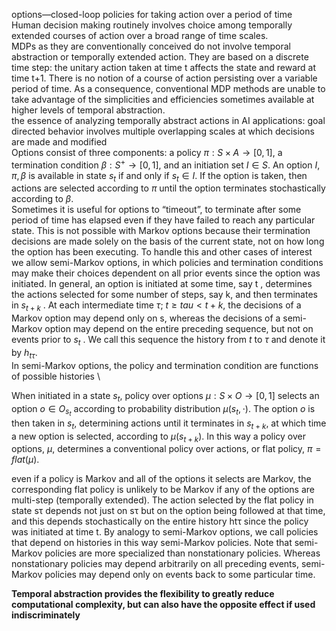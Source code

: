 options—closed-loop policies for taking action over a period of time\
Human decision making routinely involves choice among temporally extended courses of action over a broad range of time scales.\
MDPs as they are conventionally conceived do not involve temporal abstraction or temporally extended action. They are based on a discrete time step: the unitary action taken at time t affects the state and reward at time t+1. There is no notion of a course of action persisting over a variable period of time. As a consequence, conventional MDP methods are unable to take advantage of the simplicities and efficiencies sometimes available at higher levels of temporal abstraction.\
the essence of analyzing temporally abstract actions in AI applications: goal directed behavior involves multiple overlapping scales at which decisions are made and modified\
Options consist of three components: a policy $\pi: S\times A \rightarrow [0,1]$, a termination condition $\beta: S^+ \rightarrow [0,1]$, and an initiation set $I \in S$. An option $I, \pi, \beta$ is available in state $s_t$ if and only if $s_t \in I$. If the option is taken, then actions are selected according to $\pi$ until the option terminates stochastically according to $\beta$.\
Sometimes it is useful for options to “timeout”, to terminate after some period of time has elapsed even if they have failed to reach any particular state. This is not possible with Markov options because their termination decisions are made solely on the basis of the current state, not on how long the option has been executing. To handle this and other cases of interest we allow semi-Markov options, in which policies and termination conditions may make their choices dependent on all prior events since the option was initiated. In general, an option is initiated at some time, say t , determines the actions selected for some number of steps, say k, and then terminates in $s_{t+k}$ . At each intermediate time $\tau$; $t\geq tau\less t+k$, the decisions of a Markov option may depend only on s, whereas the decisions of a semi-Markov option may depend on the entire preceding sequence, but not on events prior to $s_t$ . We call this sequence the history from $t$ to $\tau$ and denote it by $h_{t\tau}$.\
In semi-Markov options, the policy and termination condition are functions of possible histories \

When initiated in a state $s_t$, policy over options $\mu: S\times O\rightarrow[0,1]$ selects an option $o\in O_{s_t}$ according to probability distribution $\mu(s_t, \cdot)$. The option $o$ is then taken in $s_t$, determining actions until
it terminates in $s_{t+k}$, at which time a new option is selected, according to $\mu(s_{t+k})$. In this way a policy over options, $\mu$, determines a conventional policy over actions, or flat policy, $\pi=flat(\mu)$.

even if a policy is Markov and all of the options it selects are Markov, the corresponding flat policy is unlikely to be
Markov if any of the options are multi-step (temporally extended). The action selected by the flat policy in state sτ depends not just on sτ but on the option being followed at that time, and this depends stochastically on the entire history htτ since the policy was initiated at time t. By analogy to semi-Markov options, we call policies that depend on histories in this way semi-Markov policies. Note that semi-Markov policies are more specialized than nonstationary policies. Whereas nonstationary policies may depend arbitrarily on all preceding events, semi-Markov policies may depend only on events back to some particular
time. 

__Temporal abstraction provides the flexibility to greatly reduce computational complexity, but can also have the opposite effect if used indiscriminately__
